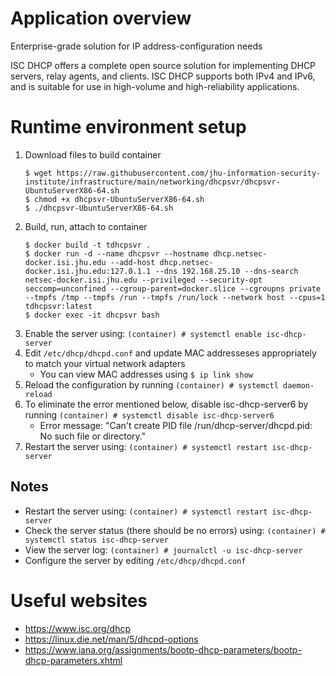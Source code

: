 # Application overview
Enterprise-grade solution for IP address-configuration needs

ISC DHCP offers a complete open source solution for implementing DHCP servers, relay agents, and clients. ISC DHCP supports both IPv4 and IPv6, and is suitable for use in high-volume and high-reliability applications.

# Runtime environment setup
1. Download files to build container
    ```
    $ wget https://raw.githubusercontent.com/jhu-information-security-institute/infrastructure/main/networking/dhcpsvr/dhcpsvr-UbuntuServerX86-64.sh
    $ chmod +x dhcpsvr-UbuntuServerX86-64.sh
    $ ./dhcpsvr-UbuntuServerX86-64.sh
    ```
1. Build, run, attach to container
    ```
    $ docker build -t tdhcpsvr .
    $ docker run -d --name dhcpsvr --hostname dhcp.netsec-docker.isi.jhu.edu --add-host dhcp.netsec-docker.isi.jhu.edu:127.0.1.1 --dns 192.168.25.10 --dns-search netsec-docker.isi.jhu.edu --privileged --security-opt seccomp=unconfined --cgroup-parent=docker.slice --cgroupns private --tmpfs /tmp --tmpfs /run --tmpfs /run/lock --network host --cpus=1 tdhcpsvr:latest
    $ docker exec -it dhcpsvr bash 
    ```
1. Enable the server using: `(container) # systemctl enable isc-dhcp-server`
1. Edit `/etc/dhcp/dhcpd.conf` and update MAC addresseses appropriately to match your virtual network adapters
    * You can view MAC addresses using `$ ip link show`
1. Reload the configuration by running `(container) # systemctl daemon-reload`
1. To eliminate the error mentioned below, disable isc-dhcp-server6 by running `(container) # systemctl disable isc-dhcp-server6`
    * Error message: "Can't create PID file /run/dhcp-server/dhcpd.pid: No such file or directory."
1. Restart the server using: `(container) # systemctl restart isc-dhcp-server`

## Notes
* Restart the server using: `(container) # systemctl restart isc-dhcp-server`
* Check the server status (there should be no errors) using: `(container) # systemctl status isc-dhcp-server`
* View the server log: `(container) # journalctl -u isc-dhcp-server`
* Configure the server by editing `/etc/dhcp/dhcpd.conf`

# Useful websites
* https://www.isc.org/dhcp
* https://linux.die.net/man/5/dhcpd-options
* https://www.iana.org/assignments/bootp-dhcp-parameters/bootp-dhcp-parameters.xhtml
